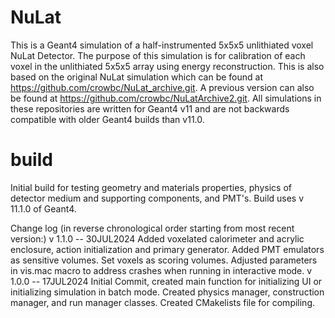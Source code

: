 # NuLat
This is a Geant4 simulation of a half-instrumented 5x5x5 unlithiated voxel NuLat Detector. The purpose of this simulation is for calibration of each voxel in the unlithiated 5x5x5 array using energy reconstruction. This is also based on the original NuLat simulation which can be found at https://github.com/crowbc/NuLat_archive.git. A previous version can also be found at https://github.com/crowbc/NuLatArchive2.git. All simulations in these repositories are written for Geant4 v11 and are not backwards compatible with older Geant4 builds than v11.0.

# build
Initial build for testing geometry and materials properties, physics of detector medium and supporting components, and PMT's. Build uses v 11.1.0 of Geant4.

Change log (in reverse chronological order starting from most recent version:)
v 1.1.0 -- 30JUL2024
	Added voxelated calorimeter and acrylic enclosure, action initialization and primary generator. Added PMT emulators as sensitive volumes. Set voxels as scoring volumes. Adjusted parameters in vis.mac macro to address crashes when running in interactive mode.
v 1.0.0 -- 17JUL2024
	Initial Commit, created main function for initializing UI or initializing simulation in batch mode. Created physics manager, construction manager, and run manager classes. Created CMakelists file for compiling.

